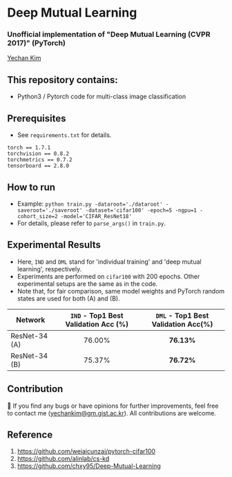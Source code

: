 # Deep Mutual Learning
### Unofficial implementation of "Deep Mutual Learning (CVPR 2017)" (PyTorch)
[Yechan Kim](https://github.com/unique-chan)

## This repository contains:
- Python3 / Pytorch code for multi-class image classification

## Prerequisites
- See `requirements.txt` for details.
~~~ME
torch == 1.7.1
torchvision == 0.8.2
torchmetrics == 0.7.2
tensorboard == 2.8.0
~~~


## How to run
- Example: `python train.py -dataroot='./dataroot' -saveroot='./saveroot' -dataset='cifar100' -epoch=5 -ngpu=1 -cohort_size=2 -model='CIFAR_ResNet18'`
- For details, please refer to `parse_args()` in `train.py`.

## Experimental Results
- Here, `IND` and `DML` stand for 'individual training' and 'deep mutual learning', respectively.
- Experiments are performed on `cifar100` with 200 epochs. Other experimental setups are the same as in the code.
- Note that, for fair comparison, same model weights and PyTorch random states are used for both (A) and (B).

| Network | `IND` - Top1 Best Validation Acc (%) | `DML` - Top1 Best Validation Acc(%)|
|---------|:-----------:|:----------:|
|ResNet-34 (A) |   76.00%  | **76.13%** |
|ResNet-34 (B) |   75.37%  | **76.72%** |


## Contribution
🐛 If you find any bugs or have opinions for further improvements, feel free to contact me (yechankim@gm.gist.ac.kr). All contributions are welcome.


## Reference
1. https://github.com/weiaicunzai/pytorch-cifar100
2. https://github.com/alinlab/cs-kd
3. https://github.com/chxy95/Deep-Mutual-Learning